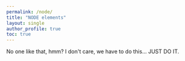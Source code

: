 ```yaml
---
permalink: /node/
title: "NODE elements"
layout: single
author_profile: true
toc: true
---
```

 No one like that, hmm? I don't care, we have to do this... JUST DO IT.